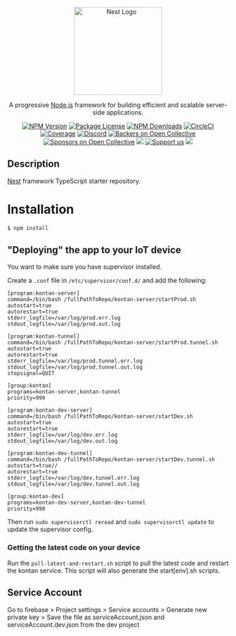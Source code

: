 <p align="center">
  <a href="http://nestjs.com/" target="blank"><img src="https://nestjs.com/img/logo-small.svg" width="200" alt="Nest Logo" /></a>
</p>

[circleci-image]: https://img.shields.io/circleci/build/github/nestjs/nest/master?token=abc123def456
[circleci-url]: https://circleci.com/gh/nestjs/nest

  <p align="center">A progressive <a href="http://nodejs.org" target="_blank">Node.js</a> framework for building efficient and scalable server-side applications.</p>
    <p align="center">
<a href="https://www.npmjs.com/~nestjscore" target="_blank"><img src="https://img.shields.io/npm/v/@nestjs/core.svg" alt="NPM Version" /></a>
<a href="https://www.npmjs.com/~nestjscore" target="_blank"><img src="https://img.shields.io/npm/l/@nestjs/core.svg" alt="Package License" /></a>
<a href="https://www.npmjs.com/~nestjscore" target="_blank"><img src="https://img.shields.io/npm/dm/@nestjs/common.svg" alt="NPM Downloads" /></a>
<a href="https://circleci.com/gh/nestjs/nest" target="_blank"><img src="https://img.shields.io/circleci/build/github/nestjs/nest/master" alt="CircleCI" /></a>
<a href="https://coveralls.io/github/nestjs/nest?branch=master" target="_blank"><img src="https://coveralls.io/repos/github/nestjs/nest/badge.svg?branch=master#9" alt="Coverage" /></a>
<a href="https://discord.gg/G7Qnnhy" target="_blank"><img src="https://img.shields.io/badge/discord-online-brightgreen.svg" alt="Discord"/></a>
<a href="https://opencollective.com/nest#backer" target="_blank"><img src="https://opencollective.com/nest/backers/badge.svg" alt="Backers on Open Collective" /></a>
<a href="https://opencollective.com/nest#sponsor" target="_blank"><img src="https://opencollective.com/nest/sponsors/badge.svg" alt="Sponsors on Open Collective" /></a>
  <a href="https://paypal.me/kamilmysliwiec" target="_blank"><img src="https://img.shields.io/badge/Donate-PayPal-ff3f59.svg"/></a>
    <a href="https://opencollective.com/nest#sponsor"  target="_blank"><img src="https://img.shields.io/badge/Support%20us-Open%20Collective-41B883.svg" alt="Support us"></a>
  <a href="https://twitter.com/nestframework" target="_blank"><img src="https://img.shields.io/twitter/follow/nestframework.svg?style=social&label=Follow"></a>
</p>
  <!--[![Backers on Open Collective](https://opencollective.com/nest/backers/badge.svg)](https://opencollective.com/nest#backer)
  [![Sponsors on Open Collective](https://opencollective.com/nest/sponsors/badge.svg)](https://opencollective.com/nest#sponsor)-->

## Description

[Nest](https://github.com/nestjs/nest) framework TypeScript starter repository.

# Installation

```bash
$ npm install
```

## "Deploying" the app to your IoT device 

You want to make sure you have supervisor installed.

Create a `.conf` file in `/etc/supervisor/conf.d/` and add the following:

```
[program:kontan-server]
command=/bin/bash /fullPathToRepo/kontan-server/startProd.sh
autostart=true
autorestart=true
stderr_logfile=/var/log/prod.err.log
stdout_logfile=/var/log/prod.out.log

[program:kontan-tunnel]
command=/bin/bash /fullPathToRepo/kontan-server/startProd.tunnel.sh
autostart=true
autorestart=true
stderr_logfile=/var/log/prod.tunnel.err.log
stdout_logfile=/var/log/prod.tunnel.out.log
stopsignal=QUIT

[group:kontan]
programs=kontan-server,kontan-tunnel
priority=999

[program:kontan-dev-server]
command=/bin/bash /fullPathToRepo/kontan-server/startDev.sh
autostart=true
autorestart=true
stderr_logfile=/var/log/dev.err.log
stdout_logfile=/var/log/dev.out.log

[program:kontan-dev-tunnel]
command=/bin/bash /fullPathToRepo/kontan-server/startDev.tunnel.sh
autostart=true//
autorestart=true
stderr_logfile=/var/log/dev.tunnel.err.log
stdout_logfile=/var/log/dev.tunnel.out.log

[group:kontan-dev]
programs=kontan-dev-server,kontan-dev-tunnel
priority=998

```

Then run `sudo supervisorctl reread` and `sudo supervisorctl update` to update the supervisor config.

### Getting the latest code on your device

Run the `pull-latest-and-restart.sh` script to pull the latest code and restart the kontan service. This script will also generate the start[env].sh scripts.

## Service Account 
Go to firebase > Project settings > Service accounts > Generate new private key > Save the file as serviceAccount.json and serviceAccount.dev.json from the dev project
